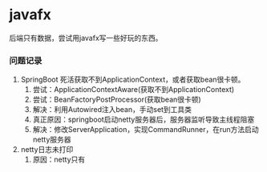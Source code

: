 # javafx
后端只有数据，尝试用javafx写一些好玩的东西。

### 问题记录
1. SpringBoot 死活获取不到ApplicationContext，或者获取bean很卡顿。
   1. 尝试：ApplicationContextAware(获取不到ApplicationContext)
   2. 尝试：BeanFactoryPostProcessor(获取bean很卡顿)
   3. 解决：利用Autowired注入bean，手动set到工具类
   4. 真正原因：springboot启动netty服务器后，服务器监听导致主线程阻塞
   5. 解决：修改ServerApplication，实现CommandRunner，在run方法启动netty服务器
2. netty日志未打印
   1. 原因：netty只有






